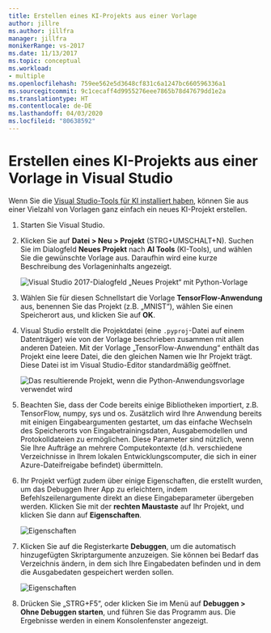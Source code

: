 ```yaml
---
title: Erstellen eines KI-Projekts aus einer Vorlage
author: jillre
ms.author: jillfra
manager: jillfra
monikerRange: vs-2017
ms.date: 11/13/2017
ms.topic: conceptual
ms.workload:
- multiple
ms.openlocfilehash: 759ee562e5d3648cf831c6a1247bc660596336a1
ms.sourcegitcommit: 9c1cecaff4d9955276eee7865b78d47679dd1e2a
ms.translationtype: HT
ms.contentlocale: de-DE
ms.lasthandoff: 04/03/2020
ms.locfileid: "80638592"
---
```

# <a name="create-an-ai-project-from-a-template-in-visual-studio"></a>Erstellen eines KI-Projekts aus einer Vorlage in Visual Studio

Wenn Sie die [Visual Studio-Tools für KI installiert haben](installation.md), können Sie aus einer Vielzahl von Vorlagen ganz einfach ein neues KI-Projekt erstellen.

1. Starten Sie Visual Studio.

2. Klicken Sie auf **Datei > Neu > Projekt** (STRG+UMSCHALT+N). Suchen Sie im Dialogfeld **Neues Projekt** nach **AI Tools** (KI-Tools), und wählen Sie die gewünschte Vorlage aus. Daraufhin wird eine kurze Beschreibung des Vorlageninhalts angezeigt.

    ![Visual Studio 2017-Dialogfeld „Neues Projekt“ mit Python-Vorlage](media/create-project/new-ai-project.png)

3. Wählen Sie für diesen Schnellstart die Vorlage **TensorFlow-Anwendung** aus, benennen Sie das Projekt (z.B. „MNIST“), wählen Sie einen Speicherort aus, und klicken Sie auf **OK**.

4. Visual Studio erstellt die Projektdatei (eine `.pyproj`-Datei auf einem Datenträger) wie von der Vorlage beschrieben zusammen mit allen anderen Dateien. Mit der Vorlage „TensorFlow-Anwendung“ enthält das Projekt eine leere Datei, die den gleichen Namen wie Ihr Projekt trägt. Diese Datei ist im Visual Studio-Editor standardmäßig geöffnet.

    ![Das resultierende Projekt, wenn die Python-Anwendungsvorlage verwendet wird](media/create-project/new-tensorflowapp.png)

5. Beachten Sie, dass der Code bereits einige Bibliotheken importiert, z.B. TensorFlow, numpy, sys und os. Zusätzlich wird Ihre Anwendung bereits mit einigen Eingabeargumenten gestartet, um das einfache Wechseln des Speicherorts von Eingabetrainingsdaten, Ausgabemodellen und Protokolldateien zu ermöglichen. Diese Parameter sind nützlich, wenn Sie Ihre Aufträge an mehrere Computekontexte (d.h. verschiedene Verzeichnisse in Ihrem lokalen Entwicklungscomputer, die sich in einer Azure-Dateifreigabe befindet) übermitteln.

6. Ihr Projekt verfügt zudem über einige Eigenschaften, die erstellt wurden, um das Debuggen Ihrer App zu erleichtern, indem Befehlszeilenargumente direkt an diese Eingabeparameter übergeben werden. Klicken Sie mit der **rechten Maustaste** auf Ihr Projekt, und klicken Sie dann auf **Eigenschaften**.

    ![Eigenschaften](media/create-project/project-properties.png)

7. Klicken Sie auf die Registerkarte **Debuggen**, um die automatisch hinzugefügten Skriptargumente anzuzeigen. Sie können bei Bedarf das Verzeichnis ändern, in dem sich Ihre Eingabedaten befinden und in dem die Ausgabedaten gespeichert werden sollen.

    ![Eigenschaften](media/create-project//project-properties_1.png)

8. Drücken Sie „STRG+F5“, oder klicken Sie im Menü auf **Debuggen > Ohne Debuggen starten**, und führen Sie das Programm aus. Die Ergebnisse werden in einem Konsolenfenster angezeigt.
